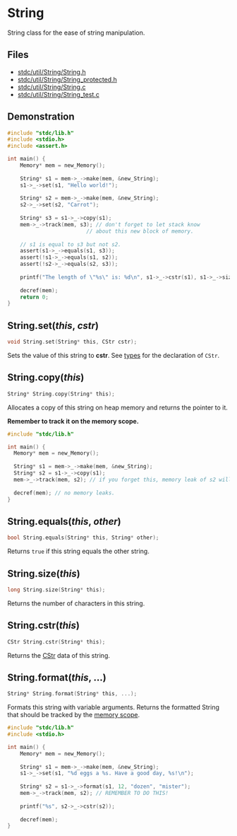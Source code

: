 # String

String class for the ease of string manipulation.

## Files
 * [stdc/util/String/String.h](../stdc/util/String/String.h)
 * [stdc/util/String/String_protected.h](../stdc/util/String/String_protected.h)
 * [stdc/util/String/String.c](../stdc/util/String/String.c)
 * [stdc/util/String/String_test.c](../stdc/util/String/String_test.c)

## Demonstration
```c
#include "stdc/lib.h"
#include <stdio.h>
#include <assert.h>

int main() {
    Memory* mem = new_Memory();
    
    String* s1 = mem->_->make(mem, &new_String);
    s1->_->set(s1, "Hello world!");
    
    String* s2 = mem->_->make(mem, &new_String);
    s2->_->set(s2, "Carrot");
    
    String* s3 = s1->_->copy(s1);
    mem->_->track(mem, s3); // don't forget to let stack know
                         // about this new block of memory.
    
    // s1 is equal to s3 but not s2.
    assert(s1->_->equals(s1, s3));
    assert(!s1->_->equals(s1, s2));
    assert(!s2->_->equals(s2, s3));
    
    printf("The length of \"%s\" is: %d\n", s1->_->cstr(s1), s1->_->size(s1));
    
    decref(mem);
    return 0;
}
```

## String.set(_this_, _cstr_)
```c
void String.set(String* this, CStr cstr);
```
Sets the value of this string to **cstr**. 
See [types](../stdc/util/types.h) for the declaration of ```CStr```.

## String.copy(_this_)
```c
String* String.copy(String* this);
```
Allocates a copy of this string on heap memory and returns the pointer to it.

**Remember to track it on the memory scope.**

```c
#include "stdc/lib.h"

int main() {
  Memory* mem = new_Memory();
  
  String* s1 = mem->_->make(mem, &new_String);
  String* s2 = s1->_->copy(s1);
  mem->_->track(mem, s2); // if you forget this, memory leak of s2 will occur.
  
  decref(mem); // no memory leaks.
}
```

## String.equals(_this_, _other_)
```c
bool String.equals(String* this, String* other);
```
Returns ```true``` if this string equals the other string.

## String.size(_this_)
```c
long String.size(String* this);
```
Returns the number of characters in this string.

## String.cstr(_this_)
```c
CStr String.cstr(String* this);
```
Returns the [CStr](../stdc/util/types.h) data of this string.

## String.format(_this_, ...)
```c
String* String.format(String* this, ...);
```
Formats this string with variable arguments. 
Returns the formatted String that should be tracked by the [memory scope](Memory.md).
```c
#include "stdc/lib.h"
#include <stdio.h>

int main() {
    Memory* mem = new_Memory();
    
    String* s1 = mem->_->make(mem, &new_String);
    s1->_->set(s1, "%d eggs a %s. Have a good day, %s!\n");
    
    String* s2 = s1->_->format(s1, 12, "dozen", "mister");
    mem->_->track(mem, s2); // REMEMBER TO DO THIS!
    
    printf("%s", s2->_->cstr(s2));
    
    decref(mem);
}
```
